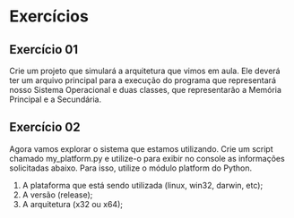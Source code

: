 # Exercícios

## Exercício 01
Crie um projeto que simulará a arquitetura que vimos em aula. Ele deverá ter um arquivo principal para a execução do programa que representará nosso Sistema Operacional e duas classes, que representarão a Memória Principal e a Secundária.

## Exercício 02
Agora vamos explorar o sistema que estamos utilizando. Crie um script chamado my_platform.py e utilize-o para exibir no console as informações solicitadas abaixo. Para isso, utilize o módulo platform do Python.
  1. A plataforma que está sendo utilizada (linux, win32, darwin, etc);
  2. A versão (release);
  3. A arquitetura (x32 ou x64);